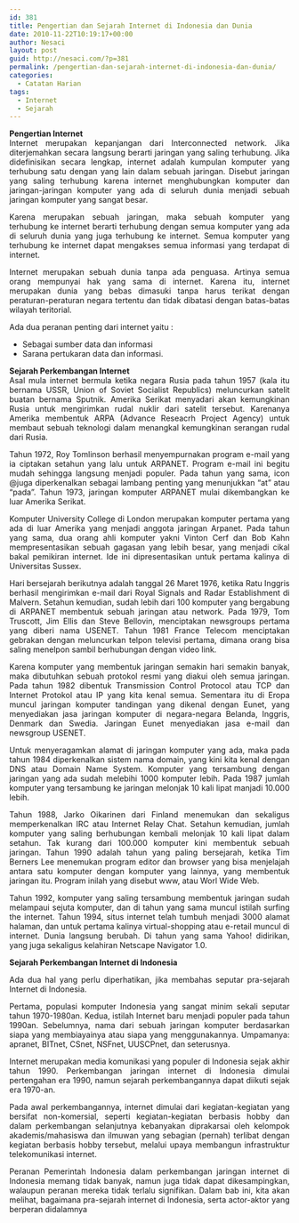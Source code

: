 ```yaml
---
id: 381
title: Pengertian dan Sejarah Internet di Indonesia dan Dunia
date: 2010-11-22T10:19:17+00:00
author: Nesaci
layout: post
guid: http://nesaci.com/?p=381
permalink: /pengertian-dan-sejarah-internet-di-indonesia-dan-dunia/
categories:
  - Catatan Harian
tags:
  - Internet
  - Sejarah
---
```

<p style="text-align: justify;">
  <strong>Pengertian Internet</strong><br /> Internet merupakan kepanjangan dari Interconnected network. Jika diterjemahkan secara langsung berarti jaringan yang saling terhubung. Jika didefinisikan secara lengkap, internet adalah kumpulan komputer yang terhubung satu dengan yang lain dalam sebuah jaringan. Disebut jaringan yang saling terhubung karena internet menghubungkan komputer dan jaringan-jaringan komputer yang ada di seluruh dunia menjadi sebuah jaringan komputer yang sangat besar.
</p>

<p style="text-align: justify;">
  Karena merupakan sebuah jaringan, maka sebuah komputer yang terhubung ke internet berarti terhubung dengan semua komputer yang ada di seluruh dunia yang juga terhubung ke internet. Semua komputer yang terhubung ke internet dapat mengakses semua informasi yang terdapat di internet.
</p>

<p style="text-align: justify;">
  Internet merupakan sebuah dunia tanpa ada penguasa. Artinya semua orang mempunyai hak yang sama di internet. Karena itu, internet merupakan dunia yang bebas dimasuki tanpa harus terikat dengan peraturan-peraturan negara tertentu dan tidak dibatasi dengan batas-batas wilayah teritorial.
</p>

<p style="text-align: justify;">
  Ada dua peranan penting dari internet yaitu :
</p>

  * Sebagai sumber data dan informasi
  * Sarana pertukaran data dan informasi.

<p style="text-align: justify;">
  <strong>Sejarah Perkembangan Internet</strong><br /> Asal mula internet bermula ketika negara Rusia pada tahun 1957 (kala itu bernama USSR, Union of Soviet Socialist Republics) meluncurkan satelit buatan bernama Sputnik. Amerika Serikat menyadari akan kemungkinan Rusia untuk mengirimkan rudal nuklir dari satelit tersebut. Karenanya Amerika membentuk ARPA (Advance Reseacrh Project Agency) untuk membaut sebuah teknologi dalam menangkal kemungkinan serangan rudal dari Rusia.
</p>

<p style="text-align: justify;">
  Tahun 1972, Roy Tomlinson berhasil menyempurnakan program e-mail yang ia ciptakan setahun yang lalu untuk ARPANET. Program e-mail ini begitu mudah sehingga langsung menjadi populer. Pada tahun yang sama, icon @juga diperkenalkan sebagai lambang penting yang menunjukkan “at” atau “pada”. Tahun 1973, jaringan komputer ARPANET mulai dikembangkan ke luar Amerika Serikat.
</p>

<p style="text-align: justify;">
  Komputer University College di London merupakan komputer pertama yang ada di luar Amerika yang menjadi anggota jaringan Arpanet. Pada tahun yang sama, dua orang ahli komputer yakni Vinton Cerf dan Bob Kahn mempresentasikan sebuah gagasan yang lebih besar, yang menjadi cikal bakal pemikiran internet. Ide ini dipresentasikan untuk pertama kalinya di Universitas Sussex.
</p>

<p style="text-align: justify;">
  Hari bersejarah berikutnya adalah tanggal 26 Maret 1976, ketika Ratu Inggris berhasil mengirimkan e-mail dari Royal Signals and Radar Establishment di Malvern. Setahun kemudian, sudah lebih dari 100 komputer yang bergabung di ARPANET membentuk sebuah jaringan atau network. Pada 1979, Tom Truscott, Jim Ellis dan Steve Bellovin, menciptakan newsgroups pertama yang diberi nama USENET. Tahun 1981 France Telecom menciptakan gebrakan dengan meluncurkan telpon televisi pertama, dimana orang bisa saling menelpon sambil berhubungan dengan video link.
</p>

<p style="text-align: justify;">
  Karena komputer yang membentuk jaringan semakin hari semakin banyak, maka dibutuhkan sebuah protokol resmi yang diakui oleh semua jaringan. Pada tahun 1982 dibentuk Transmission Control Protocol atau TCP dan Internet Protokol atau IP yang kita kenal semua. Sementara itu di Eropa muncul jaringan komputer tandingan yang dikenal dengan Eunet, yang menyediakan jasa jaringan komputer di negara-negara Belanda, Inggris, Denmark dan Swedia. Jaringan Eunet menyediakan jasa e-mail dan newsgroup USENET.
</p>

<p style="text-align: justify;">
  Untuk menyeragamkan alamat di jaringan komputer yang ada, maka pada tahun 1984 diperkenalkan sistem nama domain, yang kini kita kenal dengan DNS atau Domain Name System. Komputer yang tersambung dengan jaringan yang ada sudah melebihi 1000 komputer lebih. Pada 1987 jumlah komputer yang tersambung ke jaringan melonjak 10 kali lipat manjadi 10.000 lebih.
</p>

<p style="text-align: justify;">
  Tahun 1988, Jarko Oikarinen dari Finland menemukan dan sekaligus memperkenalkan IRC atau Internet Relay Chat. Setahun kemudian, jumlah komputer yang saling berhubungan kembali melonjak 10 kali lipat dalam setahun. Tak kurang dari 100.000 komputer kini membentuk sebuah jaringan. Tahun 1990 adalah tahun yang paling bersejarah, ketika Tim Berners Lee menemukan program editor dan browser yang bisa menjelajah antara satu komputer dengan komputer yang lainnya, yang membentuk jaringan itu. Program inilah yang disebut www, atau Worl Wide Web.
</p>

<p style="text-align: justify;">
  Tahun 1992, komputer yang saling tersambung membentuk jaringan sudah melampaui sejuta komputer, dan di tahun yang sama muncul istilah surfing the internet. Tahun 1994, situs internet telah tumbuh menjadi 3000 alamat halaman, dan untuk pertama kalinya virtual-shopping atau e-retail muncul di internet. Dunia langsung berubah. Di tahun yang sama Yahoo! didirikan, yang juga sekaligus kelahiran Netscape Navigator 1.0.
</p>

<p style="text-align: justify;">
  <strong>Sejarah Perkembangan Internet di Indonesia</strong>
</p>

<p style="text-align: justify;">
  Ada dua hal yang perlu diperhatikan, jika membahas seputar pra-sejarah Internet di Indonesia.
</p>

<p style="text-align: justify;">
  Pertama, populasi komputer Indonesia yang sangat minim sekali seputar tahun 1970-1980an. Kedua, istilah Internet baru menjadi populer pada tahun 1990an. Sebelumnya, nama dari sebuah jaringan komputer berdasarkan siapa yang membiayainya atau siapa yang menggunakannya. Umpamanya: apranet, BITnet, CSnet, NSFnet, UUSCPnet, dan seterusnya.
</p>

<p style="text-align: justify;">
  Internet merupakan media komunikasi yang populer di Indonesia sejak akhir tahun 1990. Perkembangan jaringan internet di Indonesia dimulai pertengahan era 1990, namun sejarah perkembangannya dapat diikuti sejak era 1970-an.
</p>

<p style="text-align: justify;">
  Pada awal perkembangannya, internet dimulai dari kegiatan-kegiatan yang bersifat non-komersial, seperti kegiatan-kegiatan berbasis hobby dan dalam perkembangan selanjutnya kebanyakan diprakarsai oleh kelompok akademis/mahasiswa dan ilmuwan yang sebagian (pernah) terlibat dengan kegiatan berbasis hobby tersebut, melalui upaya membangun infrastruktur telekomunikasi internet.
</p>

<p style="text-align: justify;">
  Peranan Pemerintah Indonesia dalam perkembangan jaringan internet di Indonesia memang tidak banyak, namun juga tidak dapat dikesampingkan, walaupun peranan mereka tidak terlalu signifikan. Dalam bab ini, kita akan melihat, bagaimana pra-sejarah internet di Indonesia, serta actor-aktor yang berperan didalamnya
</p>